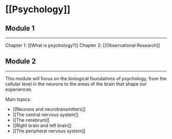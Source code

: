 # [[Psychology]]

## Module 1
---
Chapter 1: [[What is psychology?]]
Chapter 2: [[Observational Research]]


## Module 2
---

This module will focus on the biological foundations of psychology, from the cellular level in the neurons to the areas of the brain that shape our experiences

Main topics:
- [[Neurons and neurotransmitters]]
- [[The central nervous system]]
- [[The cerebrum]]
- [[Right brain and left brain]]
- [[The peripheral nervous system]]